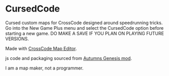 # CursedCode
Cursed custom maps for CrossCode designed around speedrunning tricks. Go into the New Game Plus menu and select the CursedCode option before starting a new game. DO MAKE A SAVE IF YOU PLAN ON PLAYING FUTURE VERSIONS.

Made with [CrossCode Map Editor](https://github.com/CCDirectLink/crosscode-map-editor).

js code and packaging sourced from [Autumns Genesis mod](https://github.com/Hsifnus/autumns-genesis).

I am a map maker, not a programmer.
